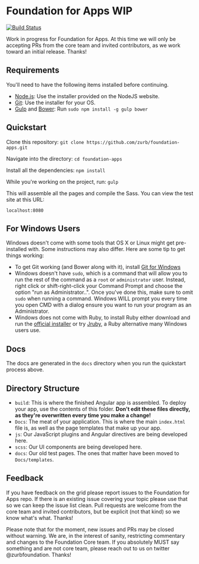 # Foundation for Apps WIP

[![Build Status](https://travis-ci.org/zurb/foundation-apps.svg)](https://travis-ci.org/zurb/foundation-apps)

Work in progress for Foundation for Apps. At this time we will only be accepting PRs from the core team and invited contributors, as we work toward an initial release. Thanks!

## Requirements

You'll need to have the following items installed before continuing.

  * [Node.js](http://nodejs.org): Use the installer provided on the NodeJS website.
  * [Git](http://git-scm.com/downloads): Use the installer for your OS.
  * [Gulp](http://gulpjs.com/) and [Bower](http://bower.io): Run `sudo npm install -g gulp bower`

## Quickstart

Clone this repository:
`git clone https://github.com/zurb/foundation-apps.git`

Navigate into the directory:
`cd foundation-apps`

Install all the dependencies:
`npm install`

While you're working on the project, run:
`gulp`

This will assemble all the pages and compile the Sass. You can view the test site at this URL:

```
localhost:8080
```

## For Windows Users

Windows doesn't come with some tools that OS X or Linux might get pre-installed with. Some instructions may also differ. Here are some tip to get things working:

- To get Git working (and Bower along with it), install [Git for Windows](http://git-for-windows.github.io/)
- Windows doesn't have `sudo`, which is a command that will allow you to run the rest of the command as a `root` or `administrator` user. Instead, right click or shift-right-click your Command Prompt and choose the option "run as Administrator..". Once you've done this, make sure to omit `sudo` when running a command. Windows WILL prompt you every time you open CMD with a dialog ensure you want to run your program as an Administrator.
- Windows does not come with Ruby, to install Ruby either download and run the [official installer](https://www.ruby-lang.org/en/) or try [Jruby](http://jruby.org/), a Ruby alternative many Windows users use.


## Docs

The docs are generated in the `docs` directory when you run the quickstart process above.

## Directory Structure

* `build`: This is where the finished Angular app is assembled. To deploy your app, use the contents of this folder. **Don't edit these files directly, as they're overwritten every time you make a change!**
* `Docs`: The meat of your application. This is where the main `index.html` file is, as well as the page templates that make up your app.
* `js`: Our JavaScript plugins and Angular directives are being developed here.
* `scss`: Our UI components are being developed here.
* `docs`: Our old test pages. The ones that matter have been moved to `Docs/templates`.

## Feedback

If you have feedback on the grid please report issues to the Foundation for Apps repo. If there is an existing issue covering your topic please use that so we can keep the issue list clean. Pull requests are welcome from the core team and invited contributors, but be explicit (not that kind) so we know what's what. Thanks!

Please note that for the moment, new issues and PRs may be closed without warning. We are, in the interest of sanity, restricting commentary and changes to the Foundation Core team. If you absolutely MUST say something and are not core team, please reach out to us on twitter @zurbfoundation. Thanks!
